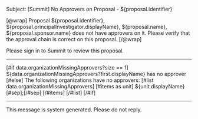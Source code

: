 Subject: [Summit] No Approvers on Proposal - ${proposal.identifier}

[@wrap]
Proposal ${proposal.identifier}, ${proposal.principalInvestigator.displayName}, ${proposal.name}, ${proposal.sponsor.name} does not have approvers on it. Please verify that the approval chain is correct on this proposal.
[/@wrap]

Please sign in to Summit to review this proposal.

------------------------------------------------------------------------

[#if data.organizationMissingApprovers?size == 1]
${data.organizationMissingApprovers?first.displayName} has no approver
[#else]
The following organizations have no approvers:
[#list data.organizationMissingApprovers]
[#items as unit]
${unit.displayName}[#sep];[/#sep]
[/#items]
[/#list]
[/#if]

------------------------------------------------------------------------
This message is system generated.
Please do not reply.
